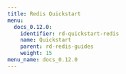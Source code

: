 ```yaml
---
title: Redis Quickstart
menu:
  docs_0.12.0:
    identifier: rd-quickstart-redis
    name: Quickstart
    parent: rd-redis-guides
    weight: 15
menu_name: docs_0.12.0
---
```

